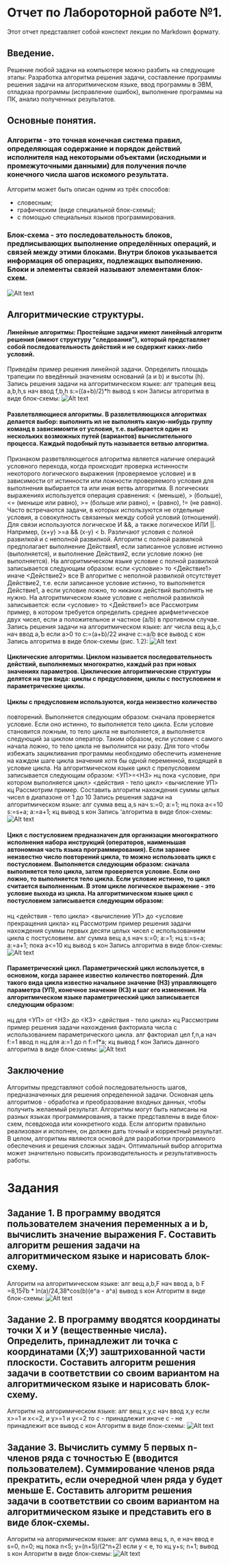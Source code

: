 # Отчет по Лабороторной работе №1.
Этот отчет представляет собой конспект лекции по Markdown формату.
## Введение.
Решение любой задачи на компьютере можно разбить на следующие этапы: Разработка алгоритма решения задачи, составление программы решения задачи на алгоритмическом языке, ввод программы в ЭВМ, отладкаа программы (исправление ошибок), выполнение программы на ПК, анализ полученных результатов.
## Основные понятия.
### Алгоритм - это точная конечная система правил, определяющая содержание и порядок действий исполнителя над некоторыми объектами (исходными и промежуточными данными) для получения почле конечного числа шагов искомого результата. 
Алгоритм может быть описан одним из трёх способов:
- словесным;
- графическим (виде специальной блок-схемы);
- с помощью специальных языков программирования. 
### Блок-схема - это последовательность блоков, предписывающих выполнение определённых операций, и связей между этими блоками. Внутри блоков указывается информация об операциях, подлежащих выполнению. Блоки и элементы связей называют элементами блок-схем. 
![Alt text](<элементы блок-схем.png>)
## Алгоритмические структуры.
#### Линейные алгоритмы: Простейшие задачи имеют линейный алгоритм решения (имеют структуру "следования"), который представляет собой последовательность действий и не содержит каких-либо условий. 
Приведём пример решения линейной задачи. Определить площадь трапеции по введённый значениям оснований (a и b) и высоты (h). Запись решения задачи на алгоритмическом языке:
алг трапеция
вещ a,b,h,s
нач
  ввод f,b,h
      s:=((a+b)/2)*h
  вывод s
кон
Записы алгоритма в виде блок-схемы:
![Alt text](<блок-схема линейного алгоритма.png>)
#### Развлетвляющиеся алгоритмы. В развлетвляющихся алгоритмах делается выбор: выполнить ил не выполнять какую-нибудь группу команд в зависимомти от условия, т.е. выбирается один из нескольких возможных путей (вариантов) вычислительного процесса. Каждый подобный путь называется ветвью алгоритма.
Признаком разветвляющегося алгоритма является наличие операций
условного перехода, когда происходит проверка истинности некоторого
логического выражения (проверяемое условие) и в зависимости от истинности
или ложности проверяемого условия для выполнения выбирается та или иная
ветвь алгоритма.
В логических выражениях используется операция сравнения: < (меньше), >
(больше), <= (меныше или равно), >= (больше или равно), = (равно), != (не равно). Часто встречаются задачи, в которых используются не отдельные
условия, а совокупность связанных между собой условий (отношений). Для
связи используются логическое И &&, а также логическое ИЛИ ||. Например,
(х+у) >=a && (х-у) < b.
Различают условия с полной развилкой и с неполной развилкой. Алгоритм
с полной развилкой предполагает выполнение Действия1, если записанное
условие истинно (выполняется), и выполнение Действия2, если условие ложно
(не выполняется). На алгоритмическом языке условие с полной развилкой
записывается следующим образом:
если  <условие>
то <Действие1>
иначе <Действие2>
все
В алгоритме с неполной развилкой отсутствует Действие2, т.е. если
записанное условие истинно, то выполняется Действие1, а если условие ложно,
то никаких действий выполнять не нужно. На алгоритмическом языке условие с неполной развилкой записывается:
если <условие>
то  <Действие1>
все
Рассмотрим пример, в котором требуется определить среднее
арифметическое двух чисел, если а положительное и частное (а/b) в противном
случае. Запись решения задачи на алгоритмическом языке:
алг числа
вещ а,Ь,с
нач
 ввод а,Ъ
 если а>0 то
   c:=(а+b)/22
 иначе     c:=a/b
 все
вывод с
кон
Запись алгоритма в виде блок-схемы (рис. 1.2):
![Alt text](<блок-схема развлетвляющегося алгоритма.png>)
#### Циклические алгоритмы. Циклом называется последовательность действий, выполняемых многократно, каждый раз при новых значениях параметров. Циклические алгоритмические структуры делятся на три вида: циклы с предусловием, циклы с постусловием и параметрические циклы.
#### Циклы с предусловием используются, когда неизвестно количество
повторений. Выполняется следующим образом: сначала проверяется условие.
Если оно истинно, то выполняется тело цикла. Если условие становится
ложным, то тело цикла не выполняется, а выполняется следующий за циклом
оператор. Таким образом, если условие с самого начала ложно, то тело цикла не выполнится ни разу.
Для того чтобы избежать зацикливания программы необходимо
обеспечить изменение на каждом шаге цикла значения хотя бы одной
переменной, входящей в условие цикла. На алгоритмическом языке цикл с прелусловием записывается следующим образом:
<УП>=<Н3>
нц
пока <условие, при котором выполняется цикл>
 <действия - тело цикл>
 <вычисление УП>
кц
Рассмотрим пример. Составить алгоритм нахождения суммы целых чисел в диапазоне от 1 до 10 Запись решения задачи на алгоритмическом языке:
алг сумма
вещ a,s
нач
 s:=0;
 a:=1;
 нц
 пока a<=10
 s:=s+a;
 a:=a+1;
 кц
вывод s
кон
Запись ‘алгоритма в виде блок-схемы:
![Alt text](<пример циклического алгоритма с предусловием.png>)
#### Цикл с постусловием предназначен для организации многократного исполнения набора инструкций (операторов, наименьшая автономная часть языка программирования). Если заранее неизвестно число повторений цикла, то можно использовать цикл с постусловием. Выполняется следующим образом: сначала выполняется тело цикла, затем проверяется условие. Если оно ложно, то выполняется тело цикла. Если условие истинно, то цикл считается выполненным. В этом цикле логическое выражение - это условие выхода из цикла. На алгоритмическом языке цикл с постусловием записывается следующим образом:
нц
 <действия - тело цикла>
 <вычисление УП>
до <условие прекращения цикла>
кц
Рассмотрим пример решения задачи нахождения суммы первых десяти целых чисел с использованием цикла с постусловием.
алг сумма
вещ а,s
нач
 s:=0;
 a:=1;
 нц 
 s:=s+а;
 а:=a+1;
пока а<=10
кц
вывод s
кон
Запись алгоритма в виде блок-схемы:
![Alt text](<циклический алгоритм с постусловием.png>)
#### Параметрический цикл. Параметрический цикл используется, в основном, когда заранее известно количество повторений. Для такого вида цикла известно начальное значение (НЗ) управляющего параметра (УП), конечное значение (КЗ) и шаг его изменения. На алгоритмическом языке параметрический цикл записывается следующим образом:
нц для <УП> от <НЗ> до <КЗ>
 <действия - тело цикла>
кц
Рассмотрим пример решения задачи нахождения факториала числа с использованием параметрического цикла.
алг факториал
цел f,n,a
нач
 f:=1
 ввод n
нц для a:=1 до n
 f:=f*a;
 кц
вывод f
кон
Запись данного алгоритма в виде блок-схемы:
![Alt text](<алгоритм с параметрическим циклом.png>)
## Заключение
Алгоритмы представляют собой последовательность шагов, предназначенных для решения определенной задачи. Основная цель алгоритмов - обработка и преобразование входных данных, чтобы получить желаемый результат. Алгоритмы могут быть написаны на разных языках программирования, а также представлены в виде блок-схем, псевдокода или конкретного кода. Если алгоритм правильно реализован и исполнен, он должен дать точный и корректный результат. В целом, алгоритмы являются основой для разработки программного обеспечения и решения сложных задач. Оптимальный выбор алгоритма может значительно повысить производительность и результативность работы.
# Задания
## Задание 1. В программу вводятся пользователем значения переменных а и b, вычислить значение выражения F. Составить алгоритм решения задачи  на алгоритмическом языке и нарисовать блок-схему.
Алгоритм на алгоритмическом языке:
алг
вещ a,b,F
нач
  ввод a, b
      F =8,15∛b * ln(a)/24,38*cos(b)(е^a - a^a)
  вывод s
кон
Алгоритм в виде блок-схемы:
![Alt text](<блок-схема задание 1.png>)
## Задание 2.  В программу вводятся координаты точки Х и У (вещественные числа). Определить, принадлежит ли точка с координатами (Х;У) заштрихованной части плоскости. Составить алгоритм решения задачи в соответствии со своим вариантом на алгоритмическом языке и нарисовать блок-схему.
Алгоритм на алгоримическом языке:
алг
вещ x,y,c
нач
 ввод x,y
 если x>=1 и x<=2, и y>=1 и y<=2 то 
 c - принадлежит
 иначе c - не принадлежит
 все
вывод c
кон
Алгоритм в виде блок-схемы:
![Alt text](<блок-схема задание 2.png>)
## Задание 3. Вычислить сумму 5 первых n-членов ряда с точностью Е (вводится пользователем). Суммирование членов ряда прекратить, если очередной член ряда y будет меньше E. Составить алгоритм решения задачи в соответствии со своим вариантом на алгоритмическом языке и представить его в виде блок-схемы.
Алгоритм на алгоримическом языке:
алг сумма
вещ s, n, e
нач 
 ввод e
 s=0, n=0;
 нц
 пока n<5;
 y=(n+5)/(2^n+2)
 если y < e, то 
 кц
 y+s;
 n+1;
вывод s
кон 
Алгоритм в виде блок-схемы:
![Alt text](<блок-схема задание 3.png>)